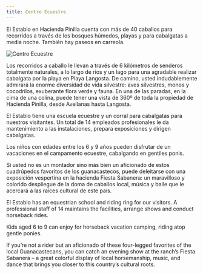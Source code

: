 ```yaml
---
title: Centro Ecuestre
---
```

El Establo en Hacienda Pinilla cuenta con más de 40 caballos para recorridos a través de los bosques húmedos, playas y para cabalgatas a media noche. También hay paseos en carreola.

![Centro Ecuestre](/images/pages/e03.jpg)

Los recorridos a caballo le llevan a través de 6 kilómetros de senderos totalmente naturales, a lo largo de ríos y un lago para una agradable realizar cabalgata por la playa en Playa Langosta. De camino, usted indudablemente admirará la enorme diversidad de vida silvestre: aves silvestres, monos y cocodrilos, exuberante flora verde y fauna. En una de las paradas, en la cima de una colina, puede tener una vista de 360º de toda la propiedad de Hacienda Pinilla, desde Avellanas hasta Langosta.

El Establo tiene una escuela ecuestre y un corral para cabalgatas para nuestros visitantes. Un total de 14 empleados profesionales le da mantenimiento a las instalaciones, prepara exposiciones y dirigen cabalgatas.

Los niños con edades entre los 6 y 9 años pueden disfrutar de un vacaciones en el campamento ecuestre, cabalgando en gentiles ponis.

Si usted no es un montador sino más bien un aficionado de estos cuadrúpedos favoritos de los guanacastecos, puede deleitarse con una exposición vespertina en la hacienda Fiesta Sabanera: un maravilloso y colorido despliegue de la doma de caballos local, música y baile que le acercará a las raíces cultural de este país.

El Establo has an equestrian school and riding ring for our visitors. A professional staff of 14 maintains the facilities, arrange shows and conduct horseback rides.

Kids aged 6 to 9 can enjoy for horseback vacation camping, riding atop gentle ponies.

If you’re not a rider but an aficionado of these four-legged favorites of the local Guanacastecans, you can catch an evening show at the ranch’s Fiesta Sabanera – a great colorful display of local horsemanship, music, and dance that brings you closer to this country’s cultural roots.
